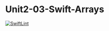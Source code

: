 # Unit2-03-Swift-Arrays

[![SwiftLint](https://github.com/ICS4U-Programming-ChristopherDB/Unit2-03-Swift-Arrays/workflows/SwiftLint/badge.svg)](https://github.com/ICS4U-Programming-ChristopherDB/Unit2-03-Swift-Arrays/actions/)